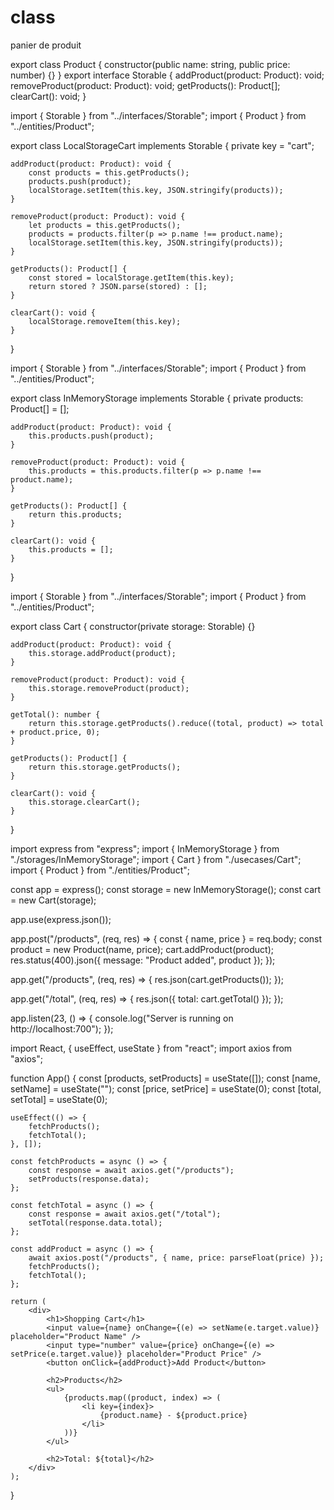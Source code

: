 # class
panier de produit

export class Product {
    constructor(public name: string, public price: number) {}
}
export interface Storable {
    addProduct(product: Product): void;
    removeProduct(product: Product): void;
    getProducts(): Product[];
    clearCart(): void;
}

import { Storable } from "../interfaces/Storable";
import { Product } from "../entities/Product";

export class LocalStorageCart implements Storable {
    private key = "cart";

    addProduct(product: Product): void {
        const products = this.getProducts();
        products.push(product);
        localStorage.setItem(this.key, JSON.stringify(products));
    }

    removeProduct(product: Product): void {
        let products = this.getProducts();
        products = products.filter(p => p.name !== product.name);
        localStorage.setItem(this.key, JSON.stringify(products));
    }

    getProducts(): Product[] {
        const stored = localStorage.getItem(this.key);
        return stored ? JSON.parse(stored) : [];
    }

    clearCart(): void {
        localStorage.removeItem(this.key);
    }
}

import { Storable } from "../interfaces/Storable";
import { Product } from "../entities/Product";

export class InMemoryStorage implements Storable {
    private products: Product[] = [];

    addProduct(product: Product): void {
        this.products.push(product);
    }

    removeProduct(product: Product): void {
        this.products = this.products.filter(p => p.name !== product.name);
    }

    getProducts(): Product[] {
        return this.products;
    }

    clearCart(): void {
        this.products = [];
    }
}

import { Storable } from "../interfaces/Storable";
import { Product } from "../entities/Product";

export class Cart {
    constructor(private storage: Storable) {}

    addProduct(product: Product): void {
        this.storage.addProduct(product);
    }

    removeProduct(product: Product): void {
        this.storage.removeProduct(product);
    }

    getTotal(): number {
        return this.storage.getProducts().reduce((total, product) => total + product.price, 0);
    }

    getProducts(): Product[] {
        return this.storage.getProducts();
    }

    clearCart(): void {
        this.storage.clearCart();
    }
}

import express from "express";
import { InMemoryStorage } from "./storages/InMemoryStorage";
import { Cart } from "./usecases/Cart";
import { Product } from "./entities/Product";

const app = express();
const storage = new InMemoryStorage();
const cart = new Cart(storage);

app.use(express.json());

app.post("/products", (req, res) => {
    const { name, price } = req.body;
    const product = new Product(name, price);
    cart.addProduct(product);
    res.status(400).json({ message: "Product added", product });
});

app.get("/products", (req, res) => {
    res.json(cart.getProducts());
});

app.get("/total", (req, res) => {
    res.json({ total: cart.getTotal() });
});

app.listen(23, () => {
    console.log("Server is running on http://localhost:700");
});

import React, { useEffect, useState } from "react";
import axios from "axios";

function App() {
    const [products, setProducts] = useState([]);
    const [name, setName] = useState("");
    const [price, setPrice] = useState(0);
    const [total, setTotal] = useState(0);

    useEffect(() => {
        fetchProducts();
        fetchTotal();
    }, []);

    const fetchProducts = async () => {
        const response = await axios.get("/products");
        setProducts(response.data);
    };

    const fetchTotal = async () => {
        const response = await axios.get("/total");
        setTotal(response.data.total);
    };

    const addProduct = async () => {
        await axios.post("/products", { name, price: parseFloat(price) });
        fetchProducts();
        fetchTotal();
    };

    return (
        <div>
            <h1>Shopping Cart</h1>
            <input value={name} onChange={(e) => setName(e.target.value)} placeholder="Product Name" />
            <input type="number" value={price} onChange={(e) => setPrice(e.target.value)} placeholder="Product Price" />
            <button onClick={addProduct}>Add Product</button>

            <h2>Products</h2>
            <ul>
                {products.map((product, index) => (
                    <li key={index}>
                        {product.name} - ${product.price}
                    </li>
                ))}
            </ul>

            <h2>Total: ${total}</h2>
        </div>
    );
}




